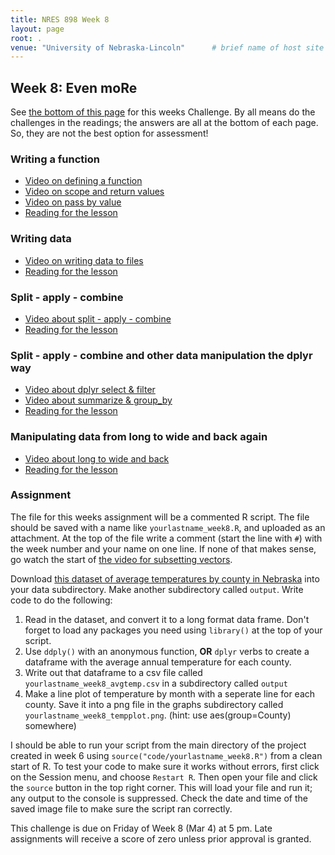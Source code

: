 ```yaml
---
title: NRES 898 Week 8
layout: page
root: .
venue: "University of Nebraska-Lincoln"      # brief name of host site without address (e.g., "Euphoric State University")
---
```

## Week 8: Even moRe

See [the bottom of this page](#assignment) for this weeks Challenge. By all means do the challenges in the readings; the answers are all at the bottom of each page. So, they are not the best option for assessment! 

### Writing a function

* [Video on defining a function](https://youtu.be/Gs8x-3G6K14)
* [Video on scope and return values](https://youtu.be/ArN19Ou0U-U)
* [Video on pass by value](https://youtu.be/Ouopr7OSWHQ)
* [Reading for the lesson](http://swcarpentry.github.io/r-novice-gapminder/07-functions.html)

### Writing data

* [Video on writing data to files](https://youtu.be/NY4-Top_zC0)
* [Reading for the lesson](http://swcarpentry.github.io/r-novice-gapminder/11-writing-data.html)

### Split - apply - combine 

* [Video about split - apply - combine](https://youtu.be/XPFf4_yf7YQ)
* [Reading for the lesson](http://swcarpentry.github.io/r-novice-gapminder/12-plyr.html)

### Split - apply - combine and other data manipulation the dplyr way

* [Video about dplyr select & filter]()
* [Video about summarize & group_by]()
* [Reading for the lesson](http://swcarpentry.github.io/r-novice-gapminder/13-dplyr.html)

### Manipulating data from long to wide and back again

* [Video about long to wide and back]()
* [Reading for the lesson](http://swcarpentry.github.io/r-novice-gapminder/14-tidyr.html)

### Assignment

The file for this weeks assignment will be a commented R script. The file should be saved with a name like `yourlastname_week8.R`, and uploaded as an attachment. At the top of the file write a comment \(start the line with `#`\) with the week number and your name on one line. If none of that makes sense, go watch the start of [the video for subsetting vectors](https://youtu.be/LZB3x6hNZ9M). 

Download [this dataset of average temperatures by county in Nebraska](assets/NE_county_30yr_avg_temp.csv) into your data subdirectory. Make another subdirectory called `output`. Write code to do the following:

1. Read in the dataset, and convert it to a long format data frame. Don't forget to load any packages you need using `library()` at the top of your script.
2. Use `ddply()` with an anonymous function, **OR** `dplyr` verbs to create a dataframe with the average annual temperature for each county. 
3. Write out that dataframe to a csv file called `yourlastname_week8_avgtemp.csv` in a subdirectory called `output`
4. Make a line plot of temperature by month with a seperate line for each county. Save it into a png file in the graphs subdirectory called `yourlastname_week8_tempplot.png`. \(hint: use aes(group=County) somewhere\)

I should be able to run your script from the main directory of the project created in week 6 using `source("code/yourlastname_week8.R")` from a clean start of R. To test your code to make sure it works without errors, first click on the Session menu, and choose `Restart R`. Then open your file and click the `source` button in the top right corner. This will load your file and run it; any output to the console is suppressed. Check the date and time of the saved image file to make sure the script ran correctly. 
 
This challenge is due on Friday of Week 8 \(Mar 4\) at 5 pm. Late assignments will receive 
a score of zero unless prior approval is granted.  

